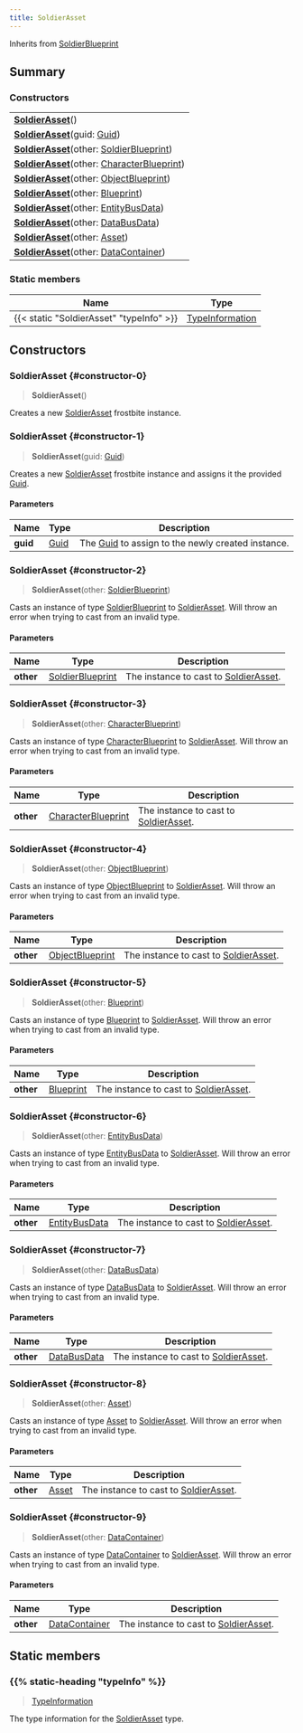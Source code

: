 ```yaml
---
title: SoldierAsset
---
```


Inherits from 
[SoldierBlueprint](/vext/ref/fb/soldierblueprint)

## Summary
### Constructors
| |
| ----------- |
| **[SoldierAsset](#constructor-0)**() |
| **[SoldierAsset](#constructor-1)**(guid: [Guid](/vext/ref/shared/class/guid)) |
| **[SoldierAsset](#constructor-2)**(other: [SoldierBlueprint](/vext/ref/fb/soldierblueprint)) |
| **[SoldierAsset](#constructor-3)**(other: [CharacterBlueprint](/vext/ref/fb/characterblueprint)) |
| **[SoldierAsset](#constructor-4)**(other: [ObjectBlueprint](/vext/ref/fb/objectblueprint)) |
| **[SoldierAsset](#constructor-5)**(other: [Blueprint](/vext/ref/fb/blueprint)) |
| **[SoldierAsset](#constructor-6)**(other: [EntityBusData](/vext/ref/fb/entitybusdata)) |
| **[SoldierAsset](#constructor-7)**(other: [DataBusData](/vext/ref/fb/databusdata)) |
| **[SoldierAsset](#constructor-8)**(other: [Asset](/vext/ref/fb/asset)) |
| **[SoldierAsset](#constructor-9)**(other: [DataContainer](/vext/ref/shared/class/datacontainer)) |

### Static members
| Name | Type |
| ---- | ---- |
| {{< static "SoldierAsset" "typeInfo" >}} | [TypeInformation](/vext/ref/shared/class/typeinformation) |

## Constructors
### SoldierAsset {#constructor-0}
> **SoldierAsset**()

Creates a new [SoldierAsset](/vext/ref/fb/soldierasset) frostbite instance.

### SoldierAsset {#constructor-1}
> **SoldierAsset**(guid: [Guid](/vext/ref/shared/class/guid))

Creates a new [SoldierAsset](/vext/ref/fb/soldierasset) frostbite instance and assigns it the provided [Guid](/vext/ref/shared/class/guid).

#### Parameters
| Name | Type | Description |
| ---- | ---- | ----------- |
| **guid** | [Guid](/vext/ref/shared/class/guid) | The [Guid](/vext/ref/shared/class/guid) to assign to the newly created instance. |

### SoldierAsset {#constructor-2}
> **SoldierAsset**(other: [SoldierBlueprint](/vext/ref/fb/soldierblueprint))

Casts an instance of type [SoldierBlueprint](/vext/ref/fb/soldierblueprint) to [SoldierAsset](/vext/ref/fb/soldierasset). Will throw an error when trying to cast from an invalid type.

#### Parameters
| Name | Type | Description |
| ---- | ---- | ----------- |
| **other** | [SoldierBlueprint](/vext/ref/fb/soldierblueprint) | The instance to cast to [SoldierAsset](/vext/ref/fb/soldierasset). |

### SoldierAsset {#constructor-3}
> **SoldierAsset**(other: [CharacterBlueprint](/vext/ref/fb/characterblueprint))

Casts an instance of type [CharacterBlueprint](/vext/ref/fb/characterblueprint) to [SoldierAsset](/vext/ref/fb/soldierasset). Will throw an error when trying to cast from an invalid type.

#### Parameters
| Name | Type | Description |
| ---- | ---- | ----------- |
| **other** | [CharacterBlueprint](/vext/ref/fb/characterblueprint) | The instance to cast to [SoldierAsset](/vext/ref/fb/soldierasset). |

### SoldierAsset {#constructor-4}
> **SoldierAsset**(other: [ObjectBlueprint](/vext/ref/fb/objectblueprint))

Casts an instance of type [ObjectBlueprint](/vext/ref/fb/objectblueprint) to [SoldierAsset](/vext/ref/fb/soldierasset). Will throw an error when trying to cast from an invalid type.

#### Parameters
| Name | Type | Description |
| ---- | ---- | ----------- |
| **other** | [ObjectBlueprint](/vext/ref/fb/objectblueprint) | The instance to cast to [SoldierAsset](/vext/ref/fb/soldierasset). |

### SoldierAsset {#constructor-5}
> **SoldierAsset**(other: [Blueprint](/vext/ref/fb/blueprint))

Casts an instance of type [Blueprint](/vext/ref/fb/blueprint) to [SoldierAsset](/vext/ref/fb/soldierasset). Will throw an error when trying to cast from an invalid type.

#### Parameters
| Name | Type | Description |
| ---- | ---- | ----------- |
| **other** | [Blueprint](/vext/ref/fb/blueprint) | The instance to cast to [SoldierAsset](/vext/ref/fb/soldierasset). |

### SoldierAsset {#constructor-6}
> **SoldierAsset**(other: [EntityBusData](/vext/ref/fb/entitybusdata))

Casts an instance of type [EntityBusData](/vext/ref/fb/entitybusdata) to [SoldierAsset](/vext/ref/fb/soldierasset). Will throw an error when trying to cast from an invalid type.

#### Parameters
| Name | Type | Description |
| ---- | ---- | ----------- |
| **other** | [EntityBusData](/vext/ref/fb/entitybusdata) | The instance to cast to [SoldierAsset](/vext/ref/fb/soldierasset). |

### SoldierAsset {#constructor-7}
> **SoldierAsset**(other: [DataBusData](/vext/ref/fb/databusdata))

Casts an instance of type [DataBusData](/vext/ref/fb/databusdata) to [SoldierAsset](/vext/ref/fb/soldierasset). Will throw an error when trying to cast from an invalid type.

#### Parameters
| Name | Type | Description |
| ---- | ---- | ----------- |
| **other** | [DataBusData](/vext/ref/fb/databusdata) | The instance to cast to [SoldierAsset](/vext/ref/fb/soldierasset). |

### SoldierAsset {#constructor-8}
> **SoldierAsset**(other: [Asset](/vext/ref/fb/asset))

Casts an instance of type [Asset](/vext/ref/fb/asset) to [SoldierAsset](/vext/ref/fb/soldierasset). Will throw an error when trying to cast from an invalid type.

#### Parameters
| Name | Type | Description |
| ---- | ---- | ----------- |
| **other** | [Asset](/vext/ref/fb/asset) | The instance to cast to [SoldierAsset](/vext/ref/fb/soldierasset). |

### SoldierAsset {#constructor-9}
> **SoldierAsset**(other: [DataContainer](/vext/ref/shared/class/datacontainer))

Casts an instance of type [DataContainer](/vext/ref/shared/class/datacontainer) to [SoldierAsset](/vext/ref/fb/soldierasset). Will throw an error when trying to cast from an invalid type.

#### Parameters
| Name | Type | Description |
| ---- | ---- | ----------- |
| **other** | [DataContainer](/vext/ref/shared/class/datacontainer) | The instance to cast to [SoldierAsset](/vext/ref/fb/soldierasset). |

## Static members
### {{% static-heading "typeInfo" %}}
> [TypeInformation](/vext/ref/shared/class/typeinformation)

The type information for the [SoldierAsset](/vext/ref/fb/soldierasset) type.

